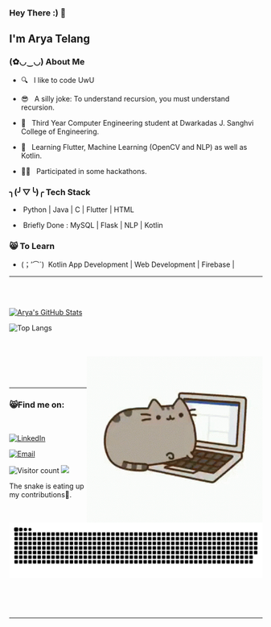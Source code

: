 ### Hey There :) 👋<h2> I'm Arya Telang</h2>

<!--<img align='right' src="https://media.giphy.com/media/M9gbBd9nbDrOTu1Mqx/giphy.gif" width="230">-->

<h3> (✿◡‿◡) About Me </h3>



- 🔍 &nbsp; I like to code UwU
  
- 😎 &nbsp; A silly joke: To understand recursion, you must understand recursion.

- 🥴 &nbsp; Third Year Computer Engineering student at Dwarkadas J. Sanghvi College of Engineering.

- 🦋 &nbsp; Learning Flutter, Machine Learning (OpenCV and NLP) as well as Kotlin.

- 🐻‍❄ &nbsp; Participated in some hackathons.



<h3>╮(╯▽╰)╭ Tech Stack</h3>



- &nbsp;Python | Java | C | Flutter | HTML 

- &nbsp;Briefly Done : MySQL | Flask | NLP | Kotlin  


<!--

- 🛢 &nbsp; MySQL | MongoDB

- 🔧 &nbsp; Git | Markdown | Selenium | Tidyverse

- 🖥 &nbsp; Illustrator| Photoshop | InDesign

-->



<h3>😸 To Learn</h3>

- (；′⌒`)&nbsp; Kotlin App Development | Web Development | Firebase | 

<hr>



<br/><br/>

[![Arya's GitHub Stats](https://streak-stats.demolab.com/?user=AryaTelang&theme=radical)](https://git.io/streak-stats)

![Top Langs](https://github-readme-stats.vercel.app/api/top-langs/?username=AryaTelang&layout=compact&theme=radical)

<br/>

<br/>

<img src="https://github.com/AryaTelang/AryaTelang/blob/main/gato-cat.gif" width="350" align='right'>



<br><br>



<hr>



<h3> 😸Find me on: </h3>

<br>



<p align="center">


<a href="https://www.linkedin.com/in/arya-telang-a4148222a"><img alt="LinkedIn" src="https://img.shields.io/badge/LinkedIn-Arya%20Telang-blue?style=flat-square&logo=linkedin"></a>

<a href="mailto:aryatel26@gmail.com"><img alt="Email" src="https://img.shields.io/badge/Email-aryatel26@gmail.com-blue?style=flat-square&logo=gmail"></a>

</p>





![Visitor count](https://visitor-badge.laobi.icu/badge?page_id=AryaTelang.AryaTelang)   <img src="https://media.giphy.com/media/dxn6fRlTIShoeBr69N/giphy.gif" width="30">





The snake is eating up my contributions🐍.
<p align="center">
  <img  src="https://raw.githubusercontent.com/Elanza-48/Elanza-48/main/resources/img/github-contribution-grid-snake.svg"
    alt="example" />
</p>
<br>

<p align="left"> <a href="https://twitter.com/" target="blank"><img
      src="https://img.shields.io/twitter/follow/?logo=twitter&style=for-the-badge&theme=nightowl" alt="" /></a> </p>
<hr>
